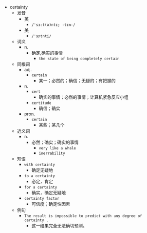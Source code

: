 - certainty
  - 发音
    - 英
      - `/'sɜːt(ə)ntɪ; -tɪn-/`
    - 美
      - `/'sɝtnti/`
  - 词义
    - n.
      - 确定,确实的事情
        - `the state of being completely certain`
  - 同根词
    - adj.
      - `certain`
        - 某一；必然的；确信；无疑的；有把握的
    - n.
      - `cert`
        - 确实的事情；必然的事情；计算机紧急反应小组
      - `certitude`
        - 确信；确实
    - pron.
      - `certain`
        - 某些；某几个
  - 近义词
    - n.
      - 必然；确实；确实的事情
        - `very like a whale`
        - `inerrability`
  - 短语
    - `with certainty`
      - 确定无疑地 
    - `to a certainty`
      - 必定，肯定 
    - `for a certainty`
      - 确实，确定无疑地 
    - `certainty factor`
      - 可信度；确定性因素 
  - 例句
    - `The result is impossible to predict with any degree of certainty .`
      - 这一结果完全无法确切预测。

